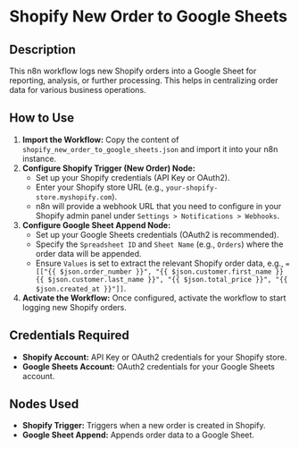 # Shopify New Order to Google Sheets

## Description
This n8n workflow logs new Shopify orders into a Google Sheet for reporting, analysis, or further processing. This helps in centralizing order data for various business operations.

## How to Use
1.  **Import the Workflow:** Copy the content of `shopify_new_order_to_google_sheets.json` and import it into your n8n instance.
2.  **Configure Shopify Trigger (New Order) Node:**
    *   Set up your Shopify credentials (API Key or OAuth2).
    *   Enter your Shopify store URL (e.g., `your-shopify-store.myshopify.com`).
    *   n8n will provide a webhook URL that you need to configure in your Shopify admin panel under `Settings > Notifications > Webhooks`.
3.  **Configure Google Sheet Append Node:**
    *   Set up your Google Sheets credentials (OAuth2 is recommended).
    *   Specify the `Spreadsheet ID` and `Sheet Name` (e.g., `Orders`) where the order data will be appended.
    *   Ensure `Values` is set to extract the relevant Shopify order data, e.g., `=[["{{ $json.order_number }}", "{{ $json.customer.first_name }} {{ $json.customer.last_name }}", "{{ $json.total_price }}", "{{ $json.created_at }}"]]`.
4.  **Activate the Workflow:** Once configured, activate the workflow to start logging new Shopify orders.

## Credentials Required
*   **Shopify Account:** API Key or OAuth2 credentials for your Shopify store.
*   **Google Sheets Account:** OAuth2 credentials for your Google Sheets account.

## Nodes Used
*   **Shopify Trigger:** Triggers when a new order is created in Shopify.
*   **Google Sheet Append:** Appends order data to a Google Sheet.
